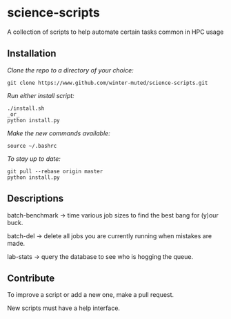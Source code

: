 # science-scripts 
A collection of scripts to help automate certain tasks common in HPC usage

## Installation
_Clone the repo to a directory of your choice:_
```
git clone https://www.github.com/winter-muted/science-scripts.git
```

_Run either install script:_
```
./install.sh
_or_
python install.py
```

_Make the new commands available:_
```
source ~/.bashrc
```

_To stay up to date:_
```
git pull --rebase origin master
python install.py
```


## Descriptions

batch-benchmark -> time various job sizes to find the best bang for (y)our buck.

batch-del -> delete all jobs you are currently running when mistakes are made.

lab-stats -> query the database to see who is hogging the queue.

## Contribute
To improve a script or add a new one, make a pull request.

New scripts must have a help interface.
